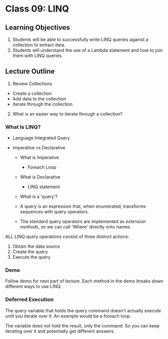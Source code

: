 # Class 09: LINQ

## Learning Objectives
1. Students will be able to successfully write LINQ queries against a collection to extract data.
1. Students will understand the use of a Lambda statement and how to join them with LINQ queries.
 
## Lecture Outline
1. Review Collections
  - Create a collection
  - Add data to the collection
  - iterate through the collection
2. What is an easier way to iterate through a collection?

### What Is LINQ?
- Language Integrated Query

- Imperative vs Declarative
   - What is Imperative
      - Foreach Loop
   - What is Declarative
      - LINQ statement

   - What is a 'query'?
   - A query is an expression that, when enumerated, transforms sequences with query operators. 
   - The standard query operators are implemented as *extension methods*, so we can call 'Where' directly onto names

ALL LINQ query operations consist of three distinct actions:
1. Obtain the data source
1. Create the query
1. Execute the query


### Demo
Follow demo for next part of lecture. Each method in the demo breaks down different ways to use LINQ.


### Deferred Execution
The query variable that holds the query command doesn't actually execute until you iterate over it. An example would be a foreach loop. 

The variable does not hold the result, only the command. So you can keep iterating over it and potentially get different answers. 

